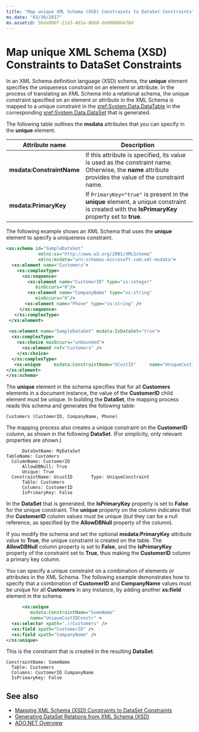 ```yaml
---
title: "Map unique XML Schema (XSD) Constraints to DataSet Constraints"
ms.date: "03/30/2017"
ms.assetid: 56da90bf-21d3-4d1a-8bb8-de908866b78d
---
```

# Map unique XML Schema (XSD) Constraints to DataSet Constraints
In an XML Schema definition language (XSD) schema, the **unique** element specifies the uniqueness constraint on an element or attribute. In the process of translating an XML Schema into a relational schema, the unique constraint specified on an element or attribute in the XML Schema is mapped to a unique constraint in the <xref:System.Data.DataTable> in the corresponding <xref:System.Data.DataSet> that is generated.  
  
 The following table outlines the **msdata** attributes that you can specify in the **unique** element.  
  
|Attribute name|Description|  
|--------------------|-----------------|  
|**msdata:ConstraintName**|If this attribute is specified, its value is used as the constraint name. Otherwise, the **name** attribute provides the value of the constraint name.|  
|**msdata:PrimaryKey**|If `PrimaryKey="true"` is present in the **unique** element, a unique constraint is created with the **IsPrimaryKey** property set to **true**.|  
  
 The following example shows an XML Schema that uses the **unique** element to specify a uniqueness constraint.  
  
```xml  
<xs:schema id="SampleDataSet"   
            xmlns:xs="http://www.w3.org/2001/XMLSchema"   
            xmlns:msdata="urn:schemas-microsoft-com:xml-msdata">  
  <xs:element name="Customers">  
    <xs:complexType>  
      <xs:sequence>  
        <xs:element name="CustomerID" type="xs:integer"   
           minOccurs="0"/>  
        <xs:element name="CompanyName" type="xs:string"   
           minOccurs="0"/>  
       <xs:element name="Phone" type="xs:string" />  
     </xs:sequence>  
   </xs:complexType>  
 </xs:element>  
  
 <xs:element name="SampleDataSet" msdata:IsDataSet="true">  
  <xs:complexType>  
    <xs:choice maxOccurs="unbounded">  
      <xs:element ref="Customers" />  
    </xs:choice>  
  </xs:complexType>  
   <xs:unique     msdata:ConstraintName="UCustID"     name="UniqueCustIDConstr" >       <xs:selector xpath=".//Customers" />       <xs:field xpath="CustomerID" />     </xs:unique>  
</xs:element>  
</xs:schema>  
```  
  
 The **unique** element in the schema specifies that for all **Customers** elements in a document instance, the value of the **CustomerID** child element must be unique. In building the **DataSet**, the mapping process reads this schema and generates the following table:  
  
```text  
Customers (CustomerID, CompanyName, Phone)  
```  
  
 The mapping process also creates a unique constraint on the **CustomerID** column, as shown in the following **DataSet**. (For simplicity, only relevant properties are shown.)  
  
```text  
      DataSetName: MyDataSet  
TableName: Customers  
  ColumnName: CustomerID  
      AllowDBNull: True  
      Unique: True  
  ConstraintName: UcustID       Type: UniqueConstraint  
      Table: Customers  
      Columns: CustomerID
      IsPrimaryKey: False  
```  
  
 In the **DataSet** that is generated, the **IsPrimaryKey** property is set to **False** for the unique constraint. The **unique** property on the column indicates that the **CustomerID** column values must be unique (but they can be a null reference, as specified by the **AllowDBNull** property of the column).  
  
 If you modify the schema and set the optional **msdata:PrimaryKey** attribute value to **True**, the unique constraint is created on the table. The **AllowDBNull** column property is set to **False**, and the **IsPrimaryKey** property of the constraint set to **True**, thus making the **CustomerID** column a primary key column.  
  
 You can specify a unique constraint on a combination of elements or attributes in the XML Schema. The following example demonstrates how to specify that a combination of **CustomerID** and **CompanyName** values must be unique for all **Customers** in any instance, by adding another **xs:field** element in the schema.  
  
```xml  
      <xs:unique     
         msdata:ConstraintName="SomeName"    
         name="UniqueCustIDConstr" >   
  <xs:selector xpath=".//Customers" />   
  <xs:field xpath="CustomerID" />   
  <xs:field xpath="CompanyName" />   
</xs:unique>  
```  
  
 This is the constraint that is created in the resulting **DataSet**.  
  
```text  
ConstraintName: SomeName  
  Table: Customers  
  Columns: CustomerID CompanyName
  IsPrimaryKey: False  
```  
  
## See also

- [Mapping XML Schema (XSD) Constraints to DataSet Constraints](mapping-xml-schema-xsd-constraints-to-dataset-constraints.md)
- [Generating DataSet Relations from XML Schema (XSD)](generating-dataset-relations-from-xml-schema-xsd.md)
- [ADO.NET Overview](../ado-net-overview.md)
